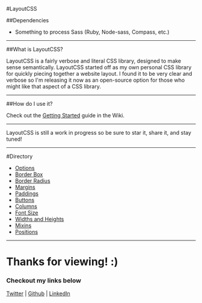 #LayoutCSS

##Dependencies

* Something to process Sass (Ruby, Node-sass, Compass, etc.)

___

##What is LayoutCSS?

LayoutCSS is a fairly verbose and literal CSS library, designed to make sense semantically. LayoutCSS started off as my own personal CSS library for quickly piecing together a website layout. I found it to be very clear and verbose so I'm releasing it now as an open-source option for those who might like that aspect of a CSS library.

___

##How do I use it?

Check out the [Getting Started](https://github.com/piecedigital/layoutcss/wiki/getting-started) guide in the Wiki.
___

LayoutCSS is still a work in progress so be sure to star it, share it, and stay tuned!
___

#Directory

* [Options](https://github.com/piecedigital/layoutcss/wiki/options)
* [Border Box](https://github.com/piecedigital/layoutcss/wiki/border-box)
* [Border Radius](https://github.com/piecedigital/layoutcss/wiki/border-radius)
* [Margins](https://github.com/piecedigital/layoutcss/wiki/margins)
* [Paddings](https://github.com/piecedigital/layoutcss/wiki/paddings)
* [Buttons](https://github.com/piecedigital/layoutcss/wiki/buttons)
* [Columns](https://github.com/piecedigital/layoutcss/wiki/columns)
* [Font Size](https://github.com/piecedigital/layoutcss/wiki/font-size)
* [Widths and Heights](https://github.com/piecedigital/layoutcss/wiki/widths-and-heights)
* [Mixins](https://github.com/piecedigital/layoutcss/wiki/mixins)
* [Positions](https://github.com/piecedigital/layoutcss/wiki/positions)

___

# Thanks for viewing! :)
### Checkout my links below

[Twitter](http://twitter.com/PieceDigital) | [Github](piecedigital.github.io) | [LinkedIn](linkedin.com/in/pdstudios)

